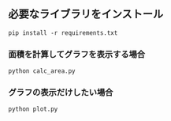 ## 必要なライブラリをインストール

```shell
pip install -r requirements.txt
```

### 面積を計算してグラフを表示する場合
```shell
python calc_area.py
```

### グラフの表示だけしたい場合
```shell
python plot.py
```